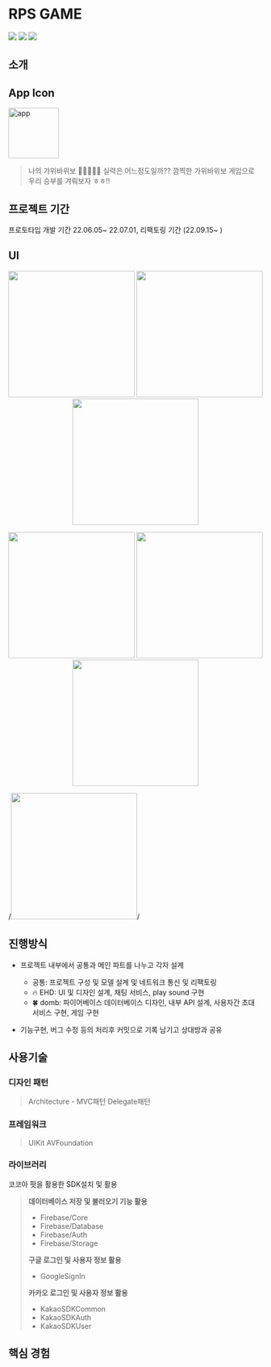 # RPS GAME
<img src="https://img.shields.io/badge/Swift-F05138?style=flat-square&logo=Swift&logoColor=white"/></a>
<img src="https://img.shields.io/badge/Xcode-147EFB?style=flat-square&logo=Xcode&logoColor=white"/></a>
<img src="https://img.shields.io/badge/Firebase-FFCA28?style=flat-square&logo=Firebase&logoColor=white"/></a>

<!-- <img src="https://img.shields.io/badge/기술명-색상코드?style=flat-square&logo=기술명&logoColor=색상"/></a> -->

## 소개
## App Icon ##
<img width="100" height="100" alt="app" src="https://user-images.githubusercontent.com/80871083/191462645-55f4f54e-9f37-4e67-ab17-bdeaea5bfa45.png">


> 나의 가위바위보 ✌🏻✊🖐🏾 실력은 어느정도일까?? 
> 깜찍한 가위바위보 게임으로 우리 승부를 겨뤄보자 ㅎㅎ!!


## 프로젝트 기간

프로토타입 개발 기간 22.06.05~ 22.07.01, 리팩토링 기간 (22.09.15~ )

## UI
<p align="center">
  <img width="250" src = "https://user-images.githubusercontent.com/80871083/191463826-62188627-df5b-4112-93dc-4224212cc0e8.png">
  <img width="250" src = "https://user-images.githubusercontent.com/80871083/191464070-49c6d7d8-9490-42b6-ba47-79cb25e8abf4.png">
  <img width="250" src = "https://user-images.githubusercontent.com/80871083/191464296-40612188-1cfa-4374-988d-a55af9e33637.png">
</p>


<p align="center">
  <img width="250" src = "https://user-images.githubusercontent.com/80871083/191464375-4b9a02a5-5079-4e89-ac53-584ac1afc00b.png">
  <img width="250" src = "https://user-images.githubusercontent.com/80871083/191464412-e8a39476-bb11-4073-949b-d78a59f032de.png">
  <img width="250" src = "https://user-images.githubusercontent.com/80871083/191464532-cd68a45a-4092-4b68-ba48-5b3c3bd61283.png">
</p>


/*<img width="250" src = "">*/


## 진행방식

- 프로젝트 내부에서 공통과 메인 파트를 나누고 각자 설계

  - 공통: 프로젝트 구성 및 모델 설계 및 네트워크 통신 및 리팩토링
  - 🔥 EHD: UI 및 디자인 설계, 채팅 서비스, play sound 구현
  - 🍀 domb: 파이어베이스 데이터베이스 디자인, 내부 API 설계, 사용자간 초대 서비스 구현, 게임 구현
  
- 기능구현, 버그 수정 등의 처리후 커밋으로 기록 남기고 상대방과 공유

## 사용기술


### 디자인 패턴
> Architecture - MVC패턴
> Delegate패턴

### 프레임워크
> UIKit
> AVFoundation

### 라이브러리
코코아 팟을 활용한 SDK설치 및 활용

> **데이터베이스 저장 및 불러오기 기능 활용**
> - Firebase/Core
> - Firebase/Database
> - Firebase/Auth
> - Firebase/Storage
>
> **구글 로그인 및 사용자 정보 활용**
> - GoogleSignIn
>
> **카카오 로그인 및 사용자 정보 활용**
> - KakaoSDKCommon
> - KakaoSDKAuth
> - KakaoSDKUser

## 핵심 경험

